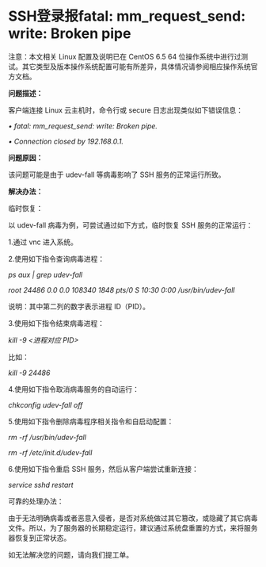 # SSH登录报fatal: mm_request_send: write: Broken pipe




注意：本文相关 Linux 配置及说明已在 CentOS 6.5 64 位操作系统中进行过测试。其它类型及版本操作系统配置可能有所差异，具体情况请参阅相应操作系统官方文档。



**问题描述：**

客户端连接 Linux 云主机时，命令行或 secure 日志出现类似如下错误信息：

*• fatal: mm_request_send: write: Broken pipe.*

*• Connection closed by 192.168.0.1.*




**问题原因：**

该问题可能是由于 udev-fall 等病毒影响了 SSH 服务的正常运行所致。



**解决办法：**

临时恢复：

以 udev-fall 病毒为例，可尝试通过如下方式，临时恢复 SSH 服务的正常运行：

1.通过 vnc 进入系统。

2.使用如下指令查询病毒进程：


*ps aux | grep udev-fall*

*root     24486  0.0  0.0 108340  1848 pts/0    S    10:30   0:00 /usr/bin/udev-fall*

说明：其中第二列的数字表示进程 ID（PID）。



3.使用如下指令结束病毒进程：


*kill -9 <进程对应 PID>*

比如：

*kill -9 24486*

4.使用如下指令取消病毒服务的自动运行：


*chkconfig udev-fall off*

5.使用如下指令删除病毒程序相关指令和自启动配置：


*rm -rf /usr/bin/udev-fall*

*rm -rf /etc/init.d/udev-fall*

6.使用如下指令重启 SSH 服务，然后从客户端尝试重新连接：


*service sshd restart*


可靠的处理办法：

由于无法明确病毒或者恶意入侵者，是否对系统做过其它篡改，或隐藏了其它病毒文件。所以，为了服务器的长期稳定运行，建议通过系统盘重置的方式，来将服务器恢复到正常状态。



如无法解决您的问题，请向我们提工单。
